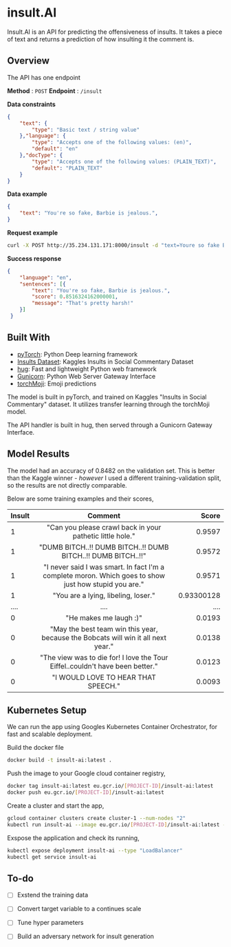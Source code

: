 # insult.AI

Insult.AI is an API for predicting the offensiveness of insults. It takes a piece of text and returns a prediction of how insulting it the comment is.  

## Overview 
The API has one endpoint 

**Method** : `POST`
**Endpoint** : `/insult`

**Data constraints**
```json
{
    "text": {
        "type": "Basic text / string value"
    },"language": {
        "type": "Accepts one of the following values: (en)",
        "default": "en"
    },"docType": {
        "type": "Accepts one of the following values: (PLAIN_TEXT)",
        "default": "PLAIN_TEXT"
    }
}
```

**Data example**
```json
{
	"text": "You're so fake, Barbie is jealous.",
}
```

**Request example**
```bash
curl -X POST http://35.234.131.171:8000/insult -d "text=Youre so fake Barbie is jealous."
```

**Success response**

```json
{
    "language": "en", 
    "sentences": [{
        "text": "You're so fake, Barbie is jealous.", 
        "score": 0.8516324162000001, 
        "message": "That's pretty harsh!"
    }]
 }
```


## Built With 
* [pyTorch](https://pytorch.org/): Python Deep learning framework
* [Insults Dataset](https://www.kaggle.com/c/detecting-insults-in-social-commentary): Kaggles Insults in Social Commentary Dataset
* [hug](https://github.com/timothycrosley/hug): Fast and lightweight Python web framework
* [Gunicorn](http://gunicorn.org/): Python Web Server Gateway Interface
* [torchMoji](https://github.com/huggingface/torchMoji): Emoji predictions

The model is built in pyTorch, and trained on Kaggles "Insults in Social Commentary" dataset. It utilizes transfer learning through the torchMoji model. 

The API handler is built in hug, then served through a Gunicorn Gateway Interface.

## Model Results 
The model had an accuracy of 0.8482 on the validation set. This is better than the Kaggle winner - *however* I used a different training-validation split, so the results are not directly comparable.

Below are some training examples and their scores, 

| Insult        | Comment           | Score  |
| ------------- |:-------------:| -----:|
| 1      | "Can you please crawl back in your pathetic little hole." | 0.9597 |
| 1     | "DUMB BITCH..!! DUMB BITCH..!! DUMB BITCH..!! DUMB BITCH..!!"    |   0.9572  |
| 1 | "I never said I was smart. In fact I'm a complete moron. Which goes to show just how stupid you are."      |    0.9571 |
| 1 | "You are a lying, libeling, loser." | 0.93300128 |
| .... | .... | .... | 
| 0 | "He makes me laugh :)" | 0.0193 | 
| 0 | "May the best team win this year, because the Bobcats will win it all next year." | 0.0138 |
| 0 | "The view was to die for! I love the Tour Eiffel..couldn't have been better." | 0.0123 |
| 0 | "I WOULD LOVE TO HEAR THAT SPEECH." | 0.0093 |


## Kubernetes Setup 

We can run the app using Googles Kubernetes Container Orchestrator, for fast and scalable deployment.

Build the docker file 
```bash
docker build -t insult-ai:latest .
```
Push the image to your Google cloud container registry,
```bash
docker tag insult-ai:latest eu.gcr.io/[PROJECT-ID]/insult-ai:latest
docker push eu.gcr.io/[PROJECT-ID]/insult-ai:latest
```
Create a cluster and start the app,
```bash
gcloud container clusters create cluster-1 --num-nodes "2" 
kubectl run insult-ai --image eu.gcr.io/[PROJECT-ID]/insult-ai:latest --port 8000
```
Exspose the application and check its running,
```bash
kubectl expose deployment insult-ai --type "LoadBalancer"
kubectl get service insult-ai
```

## To-do
- [ ] Exstend the training data
- [ ] Convert target variable to a continues scale
- [ ] Tune hyper parameters 
- [ ] Build an adversary network for insult generation 



